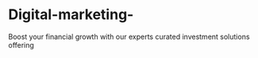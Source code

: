 # Digital-marketing-
Boost your financial growth with our experts curated investment solutions offering 
